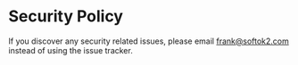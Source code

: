 # Security Policy

If you discover any security related issues, please email frank@softok2.com instead of using the issue tracker.
